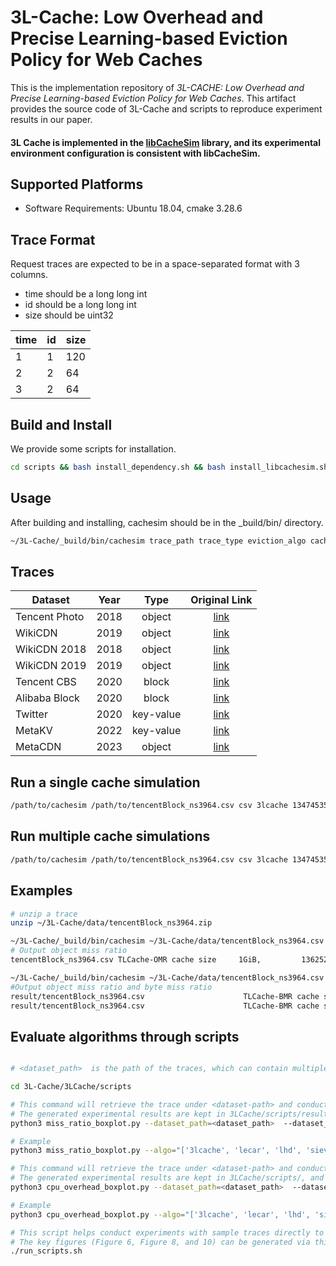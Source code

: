 # 3L-Cache: Low Overhead and Precise Learning-based Eviction Policy for Web Caches

This is the implementation repository of *3L-CACHE: Low Overhead and Precise Learning-based Eviction Policy for Web Caches*. This artifact provides the source code of 3L-Cache and scripts to reproduce experiment results in our paper.

#### 3L Cache is implemented in the [libCacheSim](https://github.com/1a1a11a/libCacheSim) library, and its experimental environment configuration is consistent with libCacheSim.

 ## Supported Platforms
- Software Requirements: Ubuntu 18.04, cmake 3.28.6

## Trace Format
Request traces are expected to be in a space-separated format with 3 columns.
- time should be a long long int
- id should be a long long int
- size should be uint32

| time |  id | size |
| ---- | --- | ---- |
|   1  |  1  |  120 |
|   2  |  2  |   64 |
|   3  |  2  |   64 |

## Build and Install 
We provide some scripts for installation.
```bash
cd scripts && bash install_dependency.sh && bash install_libcachesim.sh
```

## Usage
After building and installing, cachesim should be in the _build/bin/ directory.
```bash
~/3L-Cache/_build/bin/cachesim trace_path trace_type eviction_algo cache_size [OPTION...]
```

## Traces


| Dataset       | Year |    Type   |                                      Original Link                                                |
|---------------|------|:---------:|:-------------------------------------------------------------------------------------------------:|
| Tencent Photo | 2018 |   object  |                      [link](http://iotta.snia.org/traces/parallel?only=27476)                     |
| WikiCDN       | 2019 |   object  |          [link](https://wikitech.wikimedia.org/wiki/Analytics/Data_Lake/Traffic/Caching)          |
| WikiCDN 2018  | 2018 |   object  |          [link](http://lrb.cs.princeton.edu/wiki2018.tr.tar.gz)                                   |
| WikiCDN 2019  | 2019 |   object  |          [link](http://lrb.cs.princeton.edu/wiki2019.tr.tar.gz)                                   |
| Tencent CBS   | 2020 |   block   |                      [link](http://iotta.snia.org/traces/parallel?only=27917)                     |
| Alibaba Block | 2020 |   block   |                          [link](https://github.com/alibaba/block-traces)                          |
| Twitter       | 2020 | key-value |                          [link](https://github.com/twitter/cache-traces)                          |
| MetaKV        | 2022 | key-value | [link](https://cachelib.org/docs/Cache_Library_User_Guides/Cachebench_FB_HW_eval/#list-of-traces) |
| MetaCDN       | 2023 | object    | [link](https://cachelib.org/docs/Cache_Library_User_Guides/Cachebench_FB_HW_eval/#list-of-traces) |


## Run a single cache simulation
```bash
/path/to/cachesim /path/to/tencentBlock_ns3964.csv csv 3lcache 1347453593  -t "time-col=1, obj-id-is-num=true, obj-id-col=2, obj-size-col=3"
```

## Run multiple cache simulations
```bash
/path/to/cachesim /path/to/tencentBlock_ns3964.csv csv 3lcache 1347453593,13474535 -t "time-col=1, obj-id-is-num=true, obj-id-col=2, obj-size-col=3"
```

## Examples
```bash
# unzip a trace
unzip ~/3L-Cache/data/tencentBlock_ns3964.zip

~/3L-Cache/_build/bin/cachesim ~/3L-Cache/data/tencentBlock_ns3964.csv csv 3lcache-omr 1347453593 -t "time-col=1, obj-id-is-num=true, obj-id-col=2, obj-size-col=3"
# Output object miss ratio
tencentBlock_ns3964.csv TLCache-OMR cache size     1GiB,         13625211 req, miss ratio 0.3380, throughput 0.59 MQPS

~/3L-Cache/_build/bin/cachesim ~/3L-Cache/data/tencentBlock_ns3964.csv csv 3lcache 1347453593,13474535 -t "time-col=1, obj-id-is-num=true, obj-id-col=2, obj-size-col=3"
#Output object miss ratio and byte miss ratio
result/tencentBlock_ns3964.csv                      TLCache-BMR cache size        1GiB, 13625211 req, miss ratio 0.3421, byte miss ratio 0.1034
result/tencentBlock_ns3964.csv                      TLCache-BMR cache size        0GiB, 13625211 req, miss ratio 0.5300, byte miss ratio 0.6377
```

## Evaluate algorithms through scripts
```bash

# <dataset_path>  is the path of the traces, which can contain multiple traces; <dataset_info> records the number of unique bytes(the minimum cache size required to store the entire trace). It is composed of a dictionary, where the key value represents the name of the trace and the value represents the number of unique bytes; <algo> is a list containing the caching strategies that need to be measured; <metric> only includes object miss ratio(omr) and byte miss ratio(bmr).

cd 3L-Cache/3LCache/scripts

# This command will retrieve the trace under <dataset-path> and conduct experiments to measure the miss ratio.
# The generated experimental results are kept in 3LCache/scripts/result, and corresponding boxplots are generated in the figures folder.
python3 miss_ratio_boxplot.py --dataset_path=<dataset_path>  --dataset_info=<dataset_info> --algo=<eviction_algo> --metric=<metric>

# Example
python3 miss_ratio_boxplot.py --algo="['3lcache', 'lecar', 'lhd', 'sieve', 'cacheus', 'gdsf', 'tinylfu', 's3fifo', 'lru','arc']" --dataset_path="../../data/" --dataset_info="./dataset_info.txt" --metric="bmr"

# This command will retrieve the trace under <dataset-path> and conduct experiments to measure the cpu overhead.
# The generated experimental results are kept in 3LCache/scripts/, and corresponding boxplots are generated in the figures folder.
python3 cpu_overhead_boxplot.py --dataset_path=<dataset_path>  --dataset_info=<dataset_info> --algo=<eviction_algo>

# Example
python3 cpu_overhead_boxplot.py --algo="['3lcache', 'lecar', 'lhd', 'sieve', 'cacheus', 'gdsf', 'tinylfu', 's3fifo', 'lru','arc']" --dataset_path="../../data/" --dataset_info="./dataset_info.txt"

# This script helps conduct experiments with sample traces directly to show the code is functional.
# The key figures (Figure 6, Figure 8, and 10) can be generated via this script with real traces or sample traces.
./run_scripts.sh
```
